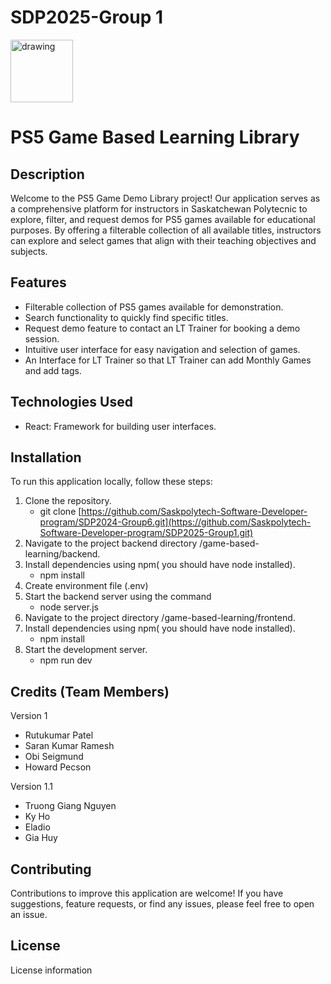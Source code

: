 # SDP2025-Group 1
<img src="https://github.com/user-attachments/assets/2426dfbe-acb5-4d98-8929-a45a6668a95a" alt="drawing" width="100"/>

# PS5 Game Based Learning Library

## Description

Welcome to the PS5 Game Demo Library project! Our application serves as a comprehensive platform for instructors in Saskatchewan Polytecnic to explore, filter, and request demos for PS5 games available for educational purposes.
By offering a filterable collection of all available titles, instructors can explore and select games that align with their teaching objectives and subjects.

## Features

- Filterable collection of PS5 games available for demonstration.
- Search functionality to quickly find specific titles.
- Request demo feature to contact an LT Trainer for booking a demo session.
- Intuitive user interface for easy navigation and selection of games.
- An Interface for LT Trainer so that LT Trainer can add Monthly Games and add tags.

## Technologies Used

- React: Framework for building user interfaces.

## Installation

To run this application locally, follow these steps:

1. Clone the repository.
   - git clone [https://github.com/Saskpolytech-Software-Developer-program/SDP2024-Group6.git](https://github.com/Saskpolytech-Software-Developer-program/SDP2025-Group1.git)
2. Navigate to the project backend directory /game-based-learning/backend.
3. Install dependencies using npm( you should have node installed).
   - npm install
4. Create environment file (.env)
5. Start the backend server using the command
   - node server.js
6. Navigate to the project directory /game-based-learning/frontend.
7. Install dependencies using npm( you should have node installed).
   - npm install
8. Start the development server.
   - npm run dev

## Credits (Team Members)
Version 1
- Rutukumar Patel
- Saran Kumar Ramesh
- Obi Seigmund
- Howard Pecson
  
Version 1.1
- Truong Giang Nguyen
- Ky Ho
- Eladio
- Gia Huy
## Contributing

Contributions to improve this application are welcome! If you have suggestions, feature requests, or find any issues, please feel free to open an issue.

## License

License information
